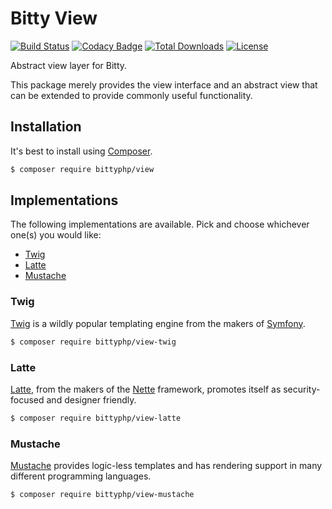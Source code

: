 # Bitty View

[![Build Status](https://travis-ci.org/bittyphp/view.svg?branch=master)](https://travis-ci.org/bittyphp/view)
[![Codacy Badge](https://api.codacy.com/project/badge/Coverage/12f86851b0f54c9ba0c67ee1ec355490)](https://www.codacy.com/app/bittyphp/view)
[![Total Downloads](https://poser.pugx.org/bittyphp/view/downloads)](https://packagist.org/packages/bittyphp/view)
[![License](https://poser.pugx.org/bittyphp/view/license)](https://packagist.org/packages/bittyphp/view)

Abstract view layer for Bitty.

This package merely provides the view interface and an abstract view that can be extended to provide commonly useful functionality.

## Installation

It's best to install using [Composer](https://getcomposer.org/).

```sh
$ composer require bittyphp/view
```

## Implementations

The following implementations are available. Pick and choose whichever one(s) you would like:

- [Twig](https://github.com/bittyphp/view-twig)
- [Latte](https://github.com/bittyphp/view-latte)
- [Mustache](https://github.com/bittyphp/view-mustache)

### Twig

[Twig](https://twig.symfony.com/) is a wildly popular templating engine from the makers of [Symfony](https://symfony.com/).
```sh
$ composer require bittyphp/view-twig
```

### Latte

[Latte](https://latte.nette.org/), from the makers of the [Nette](https://nette.org/) framework,  promotes itself as security-focused and designer friendly.
```sh
$ composer require bittyphp/view-latte
```

### Mustache

[Mustache](https://github.com/bobthecow/mustache.php) provides logic-less templates and has rendering support in many different programming languages.

```sh
$ composer require bittyphp/view-mustache
```

